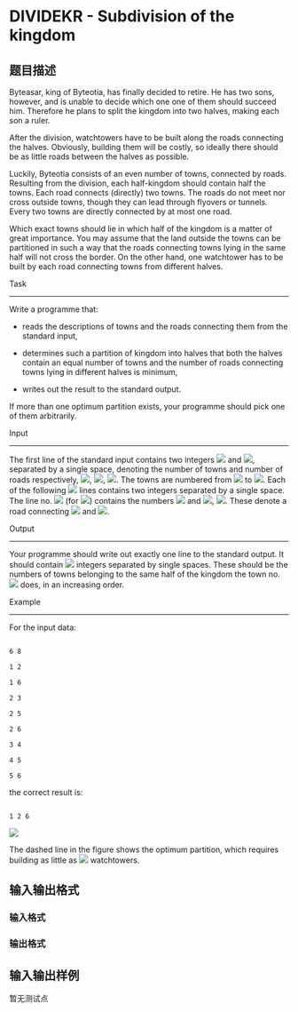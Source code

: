 # DIVIDEKR - Subdivision of the kingdom

## 题目描述

Byteasar, king of Byteotia, has finally decided to retire. He has two sons, however, and is unable to decide which one one of them should succeed him. Therefore he plans to split the kingdom into two halves, making each son a ruler.

After the division, watchtowers have to be built along the roads connecting the halves. Obviously, building them will be costly, so ideally there should be as little roads between the halves as possible.

Luckily, Byteotia consists of an even number of towns, connected by roads. Resulting from the division, each half-kingdom should contain half the towns. Each road connects (directly) two towns. The roads do not meet nor cross outside towns, though they can lead through flyovers or tunnels. Every two towns are directly connected by at most one road.

Which exact towns should lie in which half of the kingdom is a matter of great importance. You may assume that the land outside the towns can be partitioned in such a way that the roads connecting towns lying in the same half will not cross the border. On the other hand, one watchtower has to be built by each road connecting towns from different halves.

Task

----

Write a programme that:

- reads the descriptions of towns and the roads connecting them from the standard input,

- determines such a partition of kingdom into halves that both the halves contain an equal number of towns and the number of roads connecting towns lying in different halves is minimum,

- writes out the result to the standard output.

If more than one optimum partition exists, your programme should pick one of them arbitrarily.

Input

-----

The first line of the standard input contains two integers ![](https://cdn.luogu.com.cn/upload/vjudge_pic/SP10265/169265ff2535c9e3f13c7674d3e988cc0267cb40.png) and ![](https://cdn.luogu.com.cn/upload/vjudge_pic/SP10265/67700535fa1d029303e242b054af97eded6e9b93.png), separated by a single space, denoting the number of towns and number of roads respectively, ![](https://cdn.luogu.com.cn/upload/vjudge_pic/SP10265/28966c491a2535881e85f5d58670b6ab05245740.png), ![](https://cdn.luogu.com.cn/upload/vjudge_pic/SP10265/382abd6b35a5161971b09545e7a6469c91042aa0.png), ![](https://cdn.luogu.com.cn/upload/vjudge_pic/SP10265/fbd7eebcc2d6d82a8ced0bcabe8a68187977bfc6.png). The towns are numbered from ![](https://cdn.luogu.com.cn/upload/vjudge_pic/SP10265/17e23bd9f4448274b895d37e159cb09751fdf2de.png) to ![](https://cdn.luogu.com.cn/upload/vjudge_pic/SP10265/169265ff2535c9e3f13c7674d3e988cc0267cb40.png). Each of the following ![](https://cdn.luogu.com.cn/upload/vjudge_pic/SP10265/67700535fa1d029303e242b054af97eded6e9b93.png) lines contains two integers separated by a single space. The line no. ![](https://cdn.luogu.com.cn/upload/vjudge_pic/SP10265/b877436e6a46244556896185103fbb281f6b6c7b.png) (for ![](https://cdn.luogu.com.cn/upload/vjudge_pic/SP10265/174249bffe522b8d6e98e9da32bbeafe198d9b8d.png)) contains the numbers ![](https://cdn.luogu.com.cn/upload/vjudge_pic/SP10265/e4202cbf4bbf5a5eb6c9d3b4b4f2d36d79ffd7be.png) and ![](https://cdn.luogu.com.cn/upload/vjudge_pic/SP10265/4b17ad483dae51aea4d5b4c1d84a4833b8ad3f24.png), ![](https://cdn.luogu.com.cn/upload/vjudge_pic/SP10265/ad42f63c3b66de3a52ef310f5b11f1177c035614.png). These denote a road connecting ![](https://cdn.luogu.com.cn/upload/vjudge_pic/SP10265/e4202cbf4bbf5a5eb6c9d3b4b4f2d36d79ffd7be.png) and ![](https://cdn.luogu.com.cn/upload/vjudge_pic/SP10265/4b17ad483dae51aea4d5b4c1d84a4833b8ad3f24.png).

Output

------

Your programme should write out exactly one line to the standard output. It should contain ![](https://cdn.luogu.com.cn/upload/vjudge_pic/SP10265/23fdc5e932b9190e0abaf24b83388074367a2745.png) integers separated by single spaces. These should be the numbers of towns belonging to the same half of the kingdom the town no. ![](https://cdn.luogu.com.cn/upload/vjudge_pic/SP10265/17e23bd9f4448274b895d37e159cb09751fdf2de.png) does, in an increasing order.

Example

-------

For the input data:

```

6 8

1 2

1 6

2 3

2 5

2 6

3 4

4 5

5 6

```

the correct result is:

```

1 2 6

```

![](https://cdn.luogu.com.cn/upload/vjudge_pic/SP10265/2c3004761d4d7d4c6d3e943bae1de2a3995c3f37.png)

The dashed line in the figure shows the optimum partition, which requires building as little as ![](https://cdn.luogu.com.cn/upload/vjudge_pic/SP10265/1a3a53813691f111d20dcbbeb3a6c6cf490abeed.png) watchtowers.

## 输入输出格式

### 输入格式

### 输出格式

## 输入输出样例

暂无测试点

